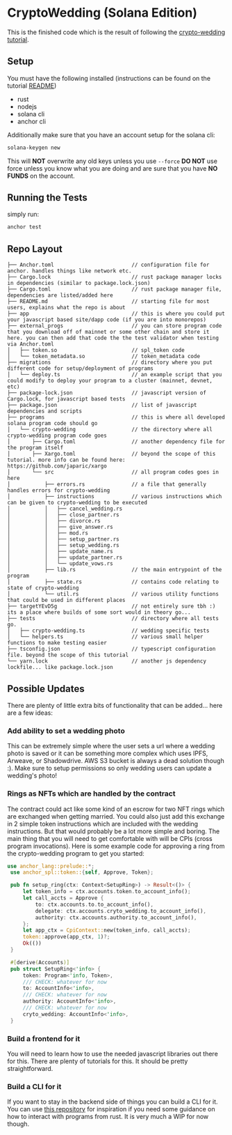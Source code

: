 # CryptoWedding (Solana Edition)

This is the finished code which is the result of following the [crypto-wedding tutorial](https://github.com/TovarishFin/crypto-wedding-sol-tutorial).

## Setup

You must have the following installed (instructions can be found on the tutorial [README](https://github.com/TovarishFin/crypto-wedding-sol-tutorial))

- rust
- nodejs
- solana cli
- anchor cli

Additionally make sure that you have an account setup for the solana cli:

```sh
solana-keygen new
```

This will **NOT** overwrite any old keys unless you use `--force` **DO NOT** use force unless you
know what you are doing and are sure that you have **NO FUNDS** on the account.

## Running the Tests

simply run:

```sh
anchor test
```

## Repo Layout

```
├── Anchor.toml                         // configuration file for anchor. handles things like network etc.
├── Cargo.lock                          // rust package manager locks in dependencies (similar to package.lock.json)
├── Cargo.toml                          // rust package manager file, dependencies are listed/added here
├── README.md                           // starting file for most users, explains what the repo is about
├── app                                 // this is where you could put your javascript based site/dapp code (if you are into monorepos)
├── external_progs                      // you can store program code that you download off of mainnet or some other chain and store it here. you can then add that code the the test validator when testing via Anchor.toml
│   ├── token.so                        // spl_token code
│   └── token_metadata.so               // token_metadata code
├── migrations                          // directory where you put different code for setup/deployment of programs
│   └── deploy.ts                       // an example script that you could modify to deploy your program to a cluster (mainnet, devnet, etc)
├── package-lock.json                   // javascript version of Cargo.lock, for javascript based tests
├── package.json                        // list of javascript dependencies and scripts
├── programs                            // this is where all developed solana program code should go
│   └── crypto-wedding                  // the directory where all crypto-wedding program code goes
│       ├── Cargo.toml                  // another dependency file for the program itself
│       ├── Xargo.toml                  // beyond the scope of this tutorial. more info can be found here: https://github.com/japaric/xargo
│       └── src                         // all program codes goes in here
│           ├── errors.rs               // a file that generally handles errors for crypto-wedding
│           ├── instructions            // various instructions which can be given to crypto-wedding to be executed
│           │   ├── cancel_wedding.rs
│           │   ├── close_partner.rs
│           │   ├── divorce.rs
│           │   ├── give_answer.rs
│           │   ├── mod.rs
│           │   ├── setup_partner.rs
│           │   ├── setup_wedding.rs
│           │   ├── update_name.rs
│           │   ├── update_partner.rs
│           │   └── update_vows.rs
│           ├── lib.rs                  // the main entrypoint of the program
│           ├── state.rs                // contains code relating to state of crypto-wedding
│           └── util.rs                 // various utility functions that could be used in different places
├── targetYEvD5g                        // not entirely sure tbh :) its a place where builds of some sort would in theory go...
├── tests                               // directory where all tests go.
│   ├── crypto-wedding.ts               // wedding specific tests
│   └── helpers.ts                      // various small helper functions to make testing easier
├── tsconfig.json                       // typescript configuration file. beyond the scope of this tutorial
└── yarn.lock                           // another js dependency lockfile... like package.lock.json
```

## Possible Updates

There are plenty of little extra bits of functionality that can be added... here are a few ideas:

### Add ability to set a wedding photo

This can be extremely simple where the user sets a url where a wedding photo is saved or it can
be something more complex which uses IPFS, Arweave, or Shadowdrive. AWS S3 bucket is always a dead
solution though :). Make sure to setup permissions so only wedding users can update a wedding's photo!

### Rings as NFTs which are handled by the contract

The contract could act like some kind of an escrow for two NFT rings which are exchanged when
getting married. You could also just add this exchange in 2 simple token instructions which are
included with the wedding instructions. But that would probably be a lot more simple and boring.
The main thing that you will need to get comfortable with will be CPIs (cross program invocations).
Here is some example code for approving a ring from the crypto-wedding program to get you started:

```rust
use anchor_lang::prelude::*;
 use anchor_spl::token::{self, Approve, Token};

 pub fn setup_ring(ctx: Context<SetupRing>) -> Result<()> {
     let token_info = ctx.accounts.token.to_account_info();
     let call_accts = Approve {
         to: ctx.accounts.to.to_account_info(),
         delegate: ctx.accounts.cryto_wedding.to_account_info(),
         authority: ctx.accounts.authority.to_account_info(),
     };
     let app_ctx = CpiContext::new(token_info, call_accts);
     token::approve(app_ctx, 1)?;
     Ok(())
 }

 #[derive(Accounts)]
 pub struct SetupRing<'info> {
     token: Program<'info, Token>,
     /// CHECK: whatever for now
     to: AccountInfo<'info>,
     /// CHECK: whatever for now
     authority: AccountInfo<'info>,
     /// CHECK: whatever for now
     cryto_wedding: AccountInfo<'info>,
 }
```

### Build a frontend for it

You will need to learn how to use the needed javascript libraries out there for this. There are
plenty of tutorials for this. It should be pretty straightforward.

### Build a CLI for it

If you want to stay in the backend side of things you can build a CLI for it. You can use [this
repository](https://github.com/TovarishFin/crypto-wedding-sol-cli) for inspiration if you need some guidance on how to interact with programs from rust.
It is very much a WIP for now though.
